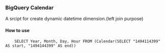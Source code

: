 ### BigQuery Calendar
A srcipt for create dynamic datetime dimension.(left join purpose) 

#### How to use
```
	SELECT Year, Month, Day, Hour FROM (Calendar(SELECT "1494114399" AS start, "1494144399" AS end))
```
